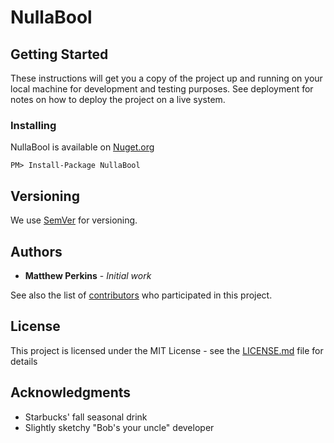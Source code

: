 # NullaBool 

## Getting Started

These instructions will get you a copy of the project up and running on your local machine for development and testing purposes. See deployment for notes on how to deploy the project on a live system.

### Installing

NullaBool is available on [Nuget.org](https://www.nuget.org/packages/NullaBool/)

```
PM> Install-Package NullaBool
```

## Versioning

We use [SemVer](http://semver.org/) for versioning.

## Authors

* **Matthew Perkins** - *Initial work*

See also the list of [contributors](https://github.com/mrperki/NullaBool/graphs/contributors) who participated in this project.

## License

This project is licensed under the MIT License - see the [LICENSE.md](LICENSE.md) file for details

## Acknowledgments

* Starbucks' fall seasonal drink
* Slightly sketchy "Bob's your uncle" developer
